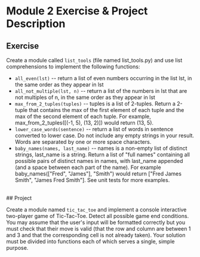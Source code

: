 # Module 2 Exercise & Project Description
## Exercise

Create a module called `list_tools` (file named list_tools.py) and use list comprehensions to implement the following functions:

- `all_even(lst)` -- return a list of even numbers occurring in the list lst, in the same order as they appear in lst
- `all_not_multiple(lst, n)` -- return a list of the numbers in lst that are not multiples of n, in the same order as they appear in lst
- `max_from_2_tuples(tuples)` -- tuples is a list of 2-tuples. Return a 2-tuple that contains the max of the first element of each tuple and the max of the second element of each tuple. For example, max_from_2_tuples([(-1, 5), (13, 2)]) would return (13, 5).
- `lower_case_words(sentence)` -- return a list of words in sentence converted to lower case. Do not include any empty strings in your result. Words are separated by one or more space characters.
- `baby_names(names, last_name)` -- names is a non-empty list of distinct strings, last_name is a string. Return a list of "full names" containing all possible pairs of distinct names in names, with last_name appended (and a space between each part of the name).  For example baby_names(["Fred", "James"], "Smith") would return ["Fred James Smith", "James Fred Smith"].  See unit tests for more examples.
<br>
## Project

Create a module named `tic_tac_toe` and implement a console interactive two-player game of Tic-Tac-Toe.  Detect all possible game end conditions. You may assume that the user's input will be formatted correctly but you must check that their move is valid (that the row and column are between 1 and 3 and that the corresponding cell is not already taken). Your solution must be divided into functions each of which serves a single, simple purpose.
